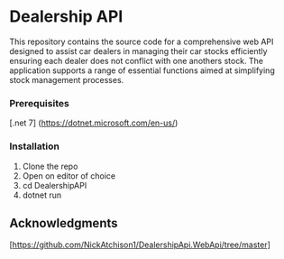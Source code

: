 # Dealership API

This repository contains the source code for a comprehensive web API designed to assist car dealers in managing their car stocks efficiently ensuring each dealer does not conflict with one anothers stock. The application supports a range of essential functions aimed at simplifying stock management processes. 


### Prerequisites

[.net 7] (https://dotnet.microsoft.com/en-us/)

### Installation
1. Clone the repo
2. Open on editor of choice
3. cd DealershipAPI
4. dotnet run

## Acknowledgments

[https://github.com/NickAtchison1/DealershipApi.WebApi/tree/master]
